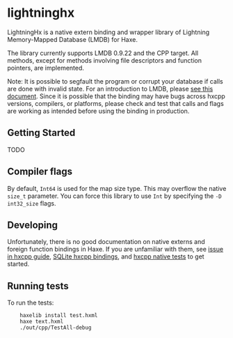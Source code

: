 lightninghx
===========

LightningHx is a native extern binding and wrapper library of Lightning Memory-Mapped Database (LMDB) for Haxe.

The library currently supports LMDB 0.9.22 and the CPP target. All methods, except for methods involving file descriptors and function pointers, are implemented.

Note: It is possible to segfault the program or corrupt your database if calls are done with invalid state. For an introduction to LMDB, please [see this document](https://github.com/LMDB/lmdb/blob/LMDB_0.9.22/libraries/liblmdb/lmdb.h). Since it is possible that the binding may have bugs across hxcpp versions, compilers, or platforms, please check and test that calls and flags are working as intended before using the binding in production.


Getting Started
---------------

TODO


Compiler flags
--------------

By default, `Int64` is used for the map size type. This may overflow the native `size_t` parameter. You can force this library to use `Int` by specifying the `-D int32_size` flags.


Developing
----------

Unfortunately, there is no good documentation on native externs and foreign function bindings in Haxe. If you are unfamiliar with them, see [issue in hxcpp guide](https://github.com/snowkit/hxcpp-guide/issues/1), [SQLite hxcpp bindings](https://github.com/HaxeFoundation/hxcpp/blob/master/src/hx/libs/sqlite/Sqlite.cpp), and [hxcpp native tests](https://github.com/HaxeFoundation/hxcpp/tree/master/test/native) to get started.


Running tests
-------------

To run the tests:

        haxelib install test.hxml
        haxe text.hxml
        ./out/cpp/TestAll-debug
